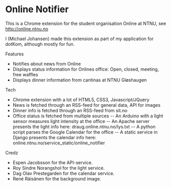 Online Notifier
===============

This is a Chrome extension for the student organisation Online at NTNU, see http://online.ntnu.no

I (Michael Johansen) made this extension as part of my application for dotKom, although mostly for fun.

Features

- Notifies about news from Online
- Displays status information for Onlines office: Open, closed, meeting, free waffles
- Displays dinner information from cantinas at NTNU Gløshaugen

Tech

- Chrome extension with a lot of HTML5, CSS3, Javascript/JQuery
- News is fetched through an RSS-feed for general data, API for images
- Dinner info is fetched through an RSS-feed from sit.no
- Office status is fetched from multiple sources
-- An Arduino with a light sensor measures light intensity at the office
-- An Apache server presents the light info here: draug.online.ntnu.no/lys.txt
-- A python script parses the Google Calendar for the office
-- A static service in Django presents the calendar info here: online.ntnu.no/service_static/online_notifier

Credz

- Espen Jacobsson for the API-service.
- Roy Sindre Norangshol for the light service.
- Dag Olav Prestegarden for the calendar service.
- René Räisänen for the background image.

